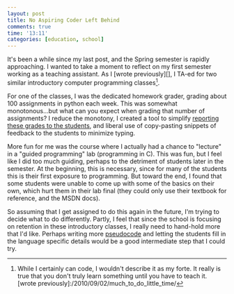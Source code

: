 ```yaml
---
layout: post
title: No Aspiring Coder Left Behind
comments: true
time: '13:11'
categories: [education, school]
---
```


It's been a while since my last post, and the Spring semester is rapidly approaching.  I wanted to take a moment to reflect on my first semester working as a teaching assistant.  As I [wrote previously][], I TA-ed for two similar introductory computer programming classes[^1].

[^1]: While I certainly can code, I wouldn't describe it as my forte.  It really is true that you don't truly learn something until you have to teach it.
[wrote previously]:/2010/09/02/much_to_do_little_time/

For one of the classes, I was the dedicated homework grader, grading about 100 assignments in python each week.  This was somewhat monotonous...but what can you expect when grading that number of assignments?  I reduce the monotony, I created a tool to simplify [reporting these grades to the students][report_grades], and liberal use of copy-pasting snippets of feedback to the students to minimize typing.

[report_grades]:/2010/09/10/Python_Grade_Reporting_Script_for_Graders/

More fun for me was the course where I actually had a chance to "lecture" in a "guided programming" lab (programming in C).  This was fun, but I feel like I did too much guiding, perhaps to the detriment of students later in the semester.  At the beginning, this is necessary, since for many of the students this is their first exposure to programming.  But toward the end, I found that some students were unable to come up with some of the basics on their own, which hurt them in their lab final (they could only use their textbook for reference, and the MSDN docs).

So assuming that I get assigned to do this again in the future, I'm trying to decide what to do differently.  Partly, I feel that since the school is focusing on retention in these introductory classes, I really need to hand-hold more that I'd like.  Perhaps writing more [pseudocode][] and letting the students fill in the language specific details would be a good intermediate step that I could try.

[pseudocode]:http://en.wikipedia.org/wiki/Pseudocode
